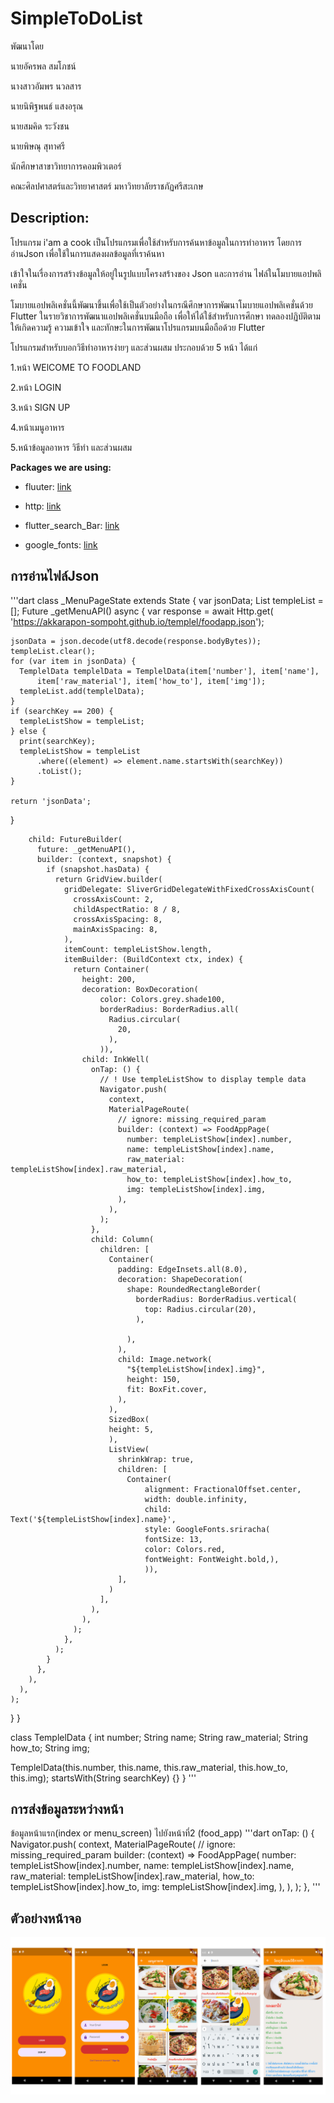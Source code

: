 # SimpleToDoList

พัฒนาโดย

นายอัครพล สมโภชน์

นางสาวอัมพร นวลสาร

นายนิพิฐพนธ์ แสงอรุณ

นายสมคิด ระวังชน

นายพิษณุ สุทาศรี

นักศึกษาสาขาวิทยาการคอมพิวเตอร์

คณะศิลปศาสตร์และวิทยาศาสตร์ มหาวิทยาลัยราชภัฏศรีสะเกษ

## Description:

โปรแกรม i'am a cook เป็นโปรแกรมเพื่อใช้สำหรับการค้นหาข้อมูลในการทำอาหาร โดยการอ่านJson เพื่อใช้ในการแสดงผลข้อมูลที่เราค้นหา

เข้าใจในเรื่องการสร้างข้อมูลให้อยู่ในรูปแบบโครงสร้างของ Json และการอ่าน ไฟล์ในโมบายแอปพลิเคชั่น

โมบายแอปพลิเคชั่นนี้พัฒนาขึ้นเพื่อใช้เป็นตัวอย่างในกรณีศึกษาการพัฒนาโมบายแอปพลิเคชั่นด้วย Flutter ในรายวิชาการพัฒนาแอปพลิเคชั่นบนมือถือ เพื่อให้ได้ใช้สำหรับการศึกษา ทดลองปฏิบัติตาม ให้เกิดความรู้ ความเข้าใจ และทักษะในการพัฒนาโปรแกรมบนมือถือด้วย Flutter

โปรแกรมสำหรับบอกวิธีทำอาหารง่ายๆ และส่วนผสม ประกอบด้วย 5 หน้า ได้แก่

1.หน้า WElCOME TO FOODLAND

2.หน้า LOGIN

3.หน้า SIGN UP

4.หน้าเมนูอาหาร

5.หน้าข้อมูลอาหาร วิธีทำ และส่วนผสม


**Packages we are using:**

- fluuter: [link](https://pub.dev/packages/flutter_svg)

- http: [link](https://pub.dev/packages/http)

- flutter_search_Bar: [link](https://pub.dev/packages/flutter_search_bar)

- google_fonts: [link](https://pub.dev/packages/google_fonts)


## การอ่านไฟล์Json
'''dart
class _MenuPageState extends State<MenuPage> {
  var jsonData;
  List<TemplelData> templeList = [];
  Future<String> _getMenuAPI() async {
    var response = await Http.get(
        'https://akkarapon-sompoht.github.io/templel/foodapp.json');

    jsonData = json.decode(utf8.decode(response.bodyBytes));
    templeList.clear();
    for (var item in jsonData) {
      TemplelData templelData = TemplelData(item['number'], item['name'],
          item['raw_material'], item['how_to'], item['img']);
      templeList.add(templelData);
    }
    if (searchKey == 200) {
      templeListShow = templeList;
    } else {
      print(searchKey);
      templeListShow = templeList
          .where((element) => element.name.startsWith(searchKey))
          .toList();
    }

    return 'jsonData';
  
  }

        child: FutureBuilder(
          future: _getMenuAPI(),
          builder: (context, snapshot) {
            if (snapshot.hasData) {
              return GridView.builder(
                gridDelegate: SliverGridDelegateWithFixedCrossAxisCount(
                  crossAxisCount: 2,
                  childAspectRatio: 8 / 8,
                  crossAxisSpacing: 8,
                  mainAxisSpacing: 8,
                ),
                itemCount: templeListShow.length,
                itemBuilder: (BuildContext ctx, index) {
                  return Container(
                    height: 200,
                    decoration: BoxDecoration(
                        color: Colors.grey.shade100,
                        borderRadius: BorderRadius.all(
                          Radius.circular(
                            20,
                          ),
                        )),
                    child: InkWell(
                      onTap: () {
                        // ! Use templeListShow to display temple data
                        Navigator.push(
                          context,
                          MaterialPageRoute(
                            // ignore: missing_required_param
                            builder: (context) => FoodAppPage(
                              number: templeListShow[index].number,
                              name: templeListShow[index].name,
                              raw_material: templeListShow[index].raw_material,
                              how_to: templeListShow[index].how_to,
                              img: templeListShow[index].img,
                            ),
                          ),
                        );
                      },
                      child: Column(
                        children: [
                          Container(
                            padding: EdgeInsets.all(8.0),
                            decoration: ShapeDecoration(
                              shape: RoundedRectangleBorder(
                                borderRadius: BorderRadius.vertical(
                                  top: Radius.circular(20),
                                ),
                                
                              ),
                            ),
                            child: Image.network(
                              "${templeListShow[index].img}",
                              height: 150,
                              fit: BoxFit.cover,
                            ),
                          ),
                          SizedBox(
                          height: 5,
                          ),
                          ListView(
                            shrinkWrap: true,
                            children: [
                              Container(
                                  alignment: FractionalOffset.center,
                                  width: double.infinity,
                                  child: Text('${templeListShow[index].name}',
                                  style: GoogleFonts.sriracha(
                                  fontSize: 13,
                                  color: Colors.red, 
                                  fontWeight: FontWeight.bold,),
                                  )),
                            ],
                          )
                        ],
                      ),
                    ),
                  );
                },
              );
            }
          },
        ),
      ),
    );
  }
}

class TemplelData {
  int number;
  String name;
  String raw_material;
  String how_to;
  String img;

  TemplelData(this.number, this.name, this.raw_material, this.how_to, this.img);
  startsWith(String searchKey) {}
}
'''
## การส่งข้อมูลระหว่างหน้า

ข้อมูลหน้าแรก(index or menu_screen) ไปยังหน้าที่2 (food_app)
'''dart
    onTap: () {
                        Navigator.push(
                          context,
                          MaterialPageRoute(
                            // ignore: missing_required_param
                            builder: (context) => FoodAppPage(
                              number: templeListShow[index].number,
                              name: templeListShow[index].name,
                              raw_material: templeListShow[index].raw_material,
                              how_to: templeListShow[index].how_to,
                              img: templeListShow[index].img,
                            ),
                          ),
                        );
                      },
'''
## ตัวอย่างหน้าจอ

![img](./img.jpg)
